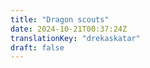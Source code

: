 ```yaml
---
title: "Dragon scouts"
date: 2024-10-21T00:37:24Z
translationKey: "drekaskatar"
draft: false
---
```

